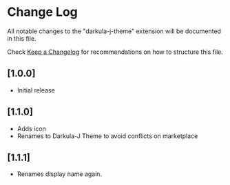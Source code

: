 # Change Log

All notable changes to the "darkula-j-theme" extension will be documented in this file.

Check [Keep a Changelog](http://keepachangelog.com/) for recommendations on how to structure this file.

## [1.0.0]

- Initial release

## [1.1.0]

- Adds icon
- Renames to Darkula-J Theme to avoid conflicts on marketplace

## [1.1.1]

- Renames display name again.